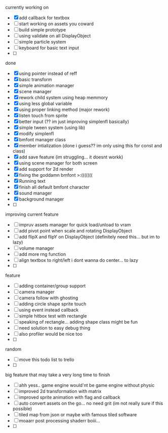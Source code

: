 currently working on
- [x] add callback for textbox
- [ ] start working on assets you coward
- [ ] build simple prototype
- [ ] using validate on all DisplayObject
- [ ] simple particle system
- [ ] keyboard for basic text input
- [ ]

done
- [x] using pointer instead of reff
- [x] basic transform
- [x] simple animation manager
- [x] scene manager
- [x] rework child system using heap memmory
- [x] using less global variable
- [x] using proper linking method (major rework)
- [x] listen touch from sprite
- [x] better input (?? im just improving simplenfl basically)
- [x] simple tween system (using lib)
- [x] modify simplenfl
- [x] bmfont manager class
- [x] member intialization (done i guess?? im only using this for const and class)
- [x] add save feature (im struggling... it doesnt workk)
- [x] using scene manager for both screen
- [x] add support for 2d render
- [x] fixing the goddamn bmfont >:(((((((
- [x] Running text
- [x] finish all default bmfont character
- [x] sound manager
- [x] background manager
- [ ] 

improving current feature
- [ ] impruv assets manager for quick load/unload to vram
- [ ] add pivot point when scale and rotating DisplayObject
- [ ] add flipX and flipY on DisplayObject (definitely need this... but im to lazy)
- [ ] volume manager
- [ ] add more rng function
- [ ] align textbox to right/left i dont wanna do center... to lazy
- [ ] 

feature
- [ ] adding container/group support
- [ ] camera manager
- [ ] camera follow with ghosting
- [ ] adding circle shape sprite touch
- [ ] using event instead callback
- [ ] simple hitbox test with rectangle
- [ ] speaking of rectangle... adding shape class might be fun
- [ ] need solution to easy debug thing
- [ ] also profiler would be nice too
- [ ] 

random
- [ ] move this todo list to trello
- [ ]








big feature that may take a very long time to finish
- [ ] ahh yess.. game engine would'nt be game engine without physic
- [ ] improved 2d transformation with matrix
- [ ] improved sprite animation with flag and callback
- [ ] auto convert assets on the go... no need grit (im not really sure if this possible)
- [ ] tiled map from json or maybe with famous tiled software
- [ ] moaarr post processing shaderr boiii...
- [ ] 
